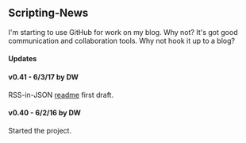 ## Scripting-News		

I'm starting to use GitHub for work on my blog. Why not? It's got good communication and collaboration tools. Why not hook it up to a blog?

#### Updates

#### v0.41 - 6/3/17 by DW

RSS-in-JSON <a href="https://github.com/scripting/Scripting-News/blob/master/rss-in-json/README.md">readme</a> first draft.

#### v0.40 - 6/2/16 by DW		

Started the project.

